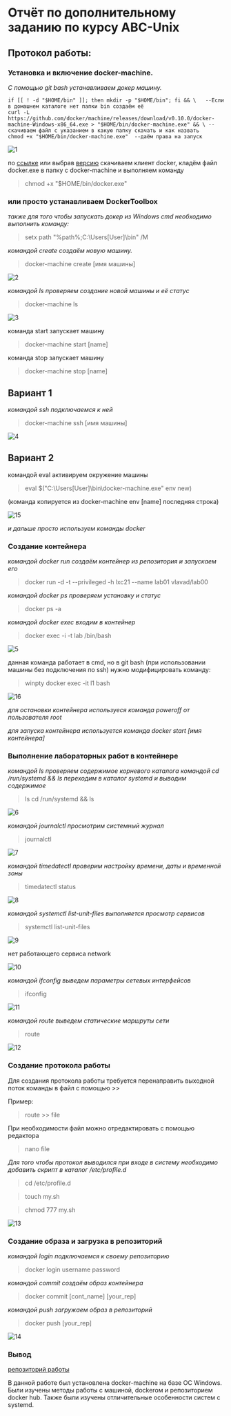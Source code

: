 # Отчёт по дополнительному заданию по курсу ABC-Unix
## Протокол  работы:
### Установка и включение docker-machine.

*С помощью git bash устанавливаем докер машину.*

    if [[ ! -d "$HOME/bin" ]]; then mkdir -p "$HOME/bin"; fi && \   --Если в домашнем каталоге нет папки bin создаём её
    curl -L https://github.com/docker/machine/releases/download/v0.10.0/docker-machine-Windows-x86_64.exe > "$HOME/bin/docker-machine.exe" && \ --скачиваем файл с указанием в какую папку скачать и как назвать
    chmod +x "$HOME/bin/docker-machine.exe"  --даём права на запуск
  
![1](/images/1.png)

по [ссылке](https://get.docker.com/builds/Windows/x86_64/docker-17.04.0-ce.zip) или выбрав [версию](https://github.com/docker/docker/releases) скачиваем клиент docker, кладём файл docker.exe в папку с docker-machine и выполняем команду

>chmod +x "$HOME/bin/docker.exe"

### или просто устанавливаем DockerToolbox

*также для того чтобы запускать докер из Windows cmd необходимо выполнить команду:*

>setx path "%path%;C:\Users\[User]\bin" /M

*командой create создаём новую машину.*

>docker-machine create [имя машины]
  
![2](/images/2.png)

*командой ls проверяем создание новой машины и её статус*

>docker-machine ls

![3](/images/3.png)

команда start запускает машину
>docker-machine start [name] 

команда stop запускает машину
>docker-machine stop [name] 

## Вариант 1

*командой ssh подключаемся к ней*

>docker-machine ssh [имя машины]

![4](/images/4.png)

## Вариант 2

командой eval активируем окружение машины

>eval $("C:\Users\[User]\bin\docker-machine.exe" env new)

(команда копируется из docker-machine env [name] последняя строка)

![15](/images/15.png)

*и дальше просто используем команды docker*

### Создание контейнера

*командой docker run создаём контейнер из репозитория и запускаем его*

>docker run -d -t --privileged -h lxc21 --name lab01 vlavad/lab00

*командой docker ps проверяем установку и статус*

>docker ps -a

*командой docker exec входим в контейнер*

>docker exec -i -t lab<NN> /bin/bash

![5](/images/5.png)

данная команда работает в cmd, но в git bash (при использовании машины без подключения по ssh) нужно модифицировать команду:

>winpty docker exec -it l1 bash

![16](/images/16.png)

*для остановки контейнера используеся команда poweroff от пользователя root*

*для запуска контейнера используется команда docker start [имя контейнера]*

### Выполнение лабораторных работ в контейнере

*командой ls проверяем содержимое корневого каталога*
*командой cd /run/systemd && ls переходим в каталог systemd и выводим содержимое*

>ls
>cd /run/systemd && ls

![6](/images/6.png)

*командой journalctl просмотрим системный журнал*

>journalctl

![7](/images/7.png)

*командой timedatectl проверим настройку времени, даты и временной зоны*

>timedatectl status

![8](/images/8.png)

*командой systemctl list-unit-files выполняется просмотр сервисов*

>systemctl list-unit-files

![9](/images/9.png)

нет работающего сервиса network 

![10](/images/10.png)

*командой ifconfig выведем параметры сетевых интерфейсов*

>ifconfig

![11](/images/11.png)

*командой route выведем статические маршруты сети*

>route

![12](/images/12.png)

### Создание протокола работы

Для создания протокола работы требуется перенаправить выходной поток команды в файл с помощью >>

Пример:

>route >> file

При необходимости файл можно отредактировать с помощью редактора

> nano file

*Для того чтобы протокол выводился при входе в систему необходимо добавить скрипт в каталог /etc/profile.d*

>cd /etc/profile.d

>touch my.sh

>chmod 777 my.sh

![13](/images/13.png)

### Создание образа и загрузка в репозиторий

*командой login подключаемся к своему репозиторию*

>docker login
>username
>password

*командой commit создаём образ контейнера*

>docker commit [cont_name] [your_rep]

*командой push загружаем образ в репозиторий*

>docker push [your_rep]

![14](/images/14.png)

### Вывод

[репозиторий работы](https://hub.docker.com/r/alxloginov/lab01/)

В данной работе был установлена docker-machine на базе ОС Windows. Были изучены методы работы с машиной, dockerом и репозиторием docker hub. Также были изучены отличительные особенности систем с systemd.

